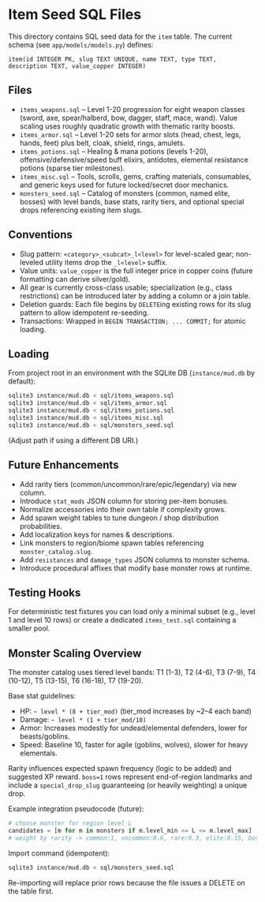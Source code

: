 # Item Seed SQL Files

This directory contains SQL seed data for the `item` table. The current schema (see `app/models/models.py`) defines:
```
item(id INTEGER PK, slug TEXT UNIQUE, name TEXT, type TEXT, description TEXT, value_copper INTEGER)
```

## Files
- `items_weapons.sql` – Level 1-20 progression for eight weapon classes (sword, axe, spear/halberd, bow, dagger, staff, mace, wand). Value scaling uses roughly quadratic growth with thematic rarity boosts.
- `items_armor.sql` – Level 1-20 sets for armor slots (head, chest, legs, hands, feet) plus belt, cloak, shield, rings, amulets.
- `items_potions.sql` – Healing & mana potions (levels 1-20), offensive/defensive/speed buff elixirs, antidotes, elemental resistance potions (sparse tier milestones).
- `items_misc.sql` – Tools, scrolls, gems, crafting materials, consumables, and generic keys used for future locked/secret door mechanics.
- `monsters_seed.sql` – Catalog of monsters (common, named elite, bosses) with level bands, base stats, rarity tiers, and optional special drops referencing existing item slugs.

## Conventions
- Slug pattern: `<category>_<subcat>_l<level>` for level-scaled gear; non-leveled utility items drop the `_l<level>` suffix.
- Value units: `value_copper` is the full integer price in copper coins (future formatting can derive silver/gold).
- All gear is currently cross-class usable; specialization (e.g., class restrictions) can be introduced later by adding a column or a join table.
- Deletion guards: Each file begins by `DELETE`ing existing rows for its slug pattern to allow idempotent re-seeding.
- Transactions: Wrapped in `BEGIN TRANSACTION; ... COMMIT;` for atomic loading.

## Loading
From project root in an environment with the SQLite DB (`instance/mud.db` by default):
```bash
sqlite3 instance/mud.db < sql/items_weapons.sql
sqlite3 instance/mud.db < sql/items_armor.sql
sqlite3 instance/mud.db < sql/items_potions.sql
sqlite3 instance/mud.db < sql/items_misc.sql
sqlite3 instance/mud.db < sql/monsters_seed.sql
```
(Adjust path if using a different DB URI.)

## Future Enhancements
- Add rarity tiers (common/uncommon/rare/epic/legendary) via new column.
- Introduce `stat_mods` JSON column for storing per-item bonuses.
- Normalize accessories into their own table if complexity grows.
- Add spawn weight tables to tune dungeon / shop distribution probabilities.
- Add localization keys for names & descriptions.
- Link monsters to region/biome spawn tables referencing `monster_catalog.slug`.
- Add `resistances` and `damage_types` JSON columns to monster schema.
- Introduce procedural affixes that modify base monster rows at runtime.

## Testing Hooks
For deterministic test fixtures you can load only a minimal subset (e.g., level 1 and level 10 rows) or create a dedicated `items_test.sql` containing a smaller pool.

## Monster Scaling Overview
The monster catalog uses tiered level bands:
T1 (1-3), T2 (4-6), T3 (7-9), T4 (10-12), T5 (13-15), T6 (16-18), T7 (19-20).

Base stat guidelines:
- HP: `~ level * (8 + tier_mod)` (tier_mod increases by ~2–4 each band)
- Damage: `~ level * (1 + tier_mod/10)`
- Armor: Increases modestly for undead/elemental defenders, lower for beasts/goblins.
- Speed: Baseline 10, faster for agile (goblins, wolves), slower for heavy elementals.

Rarity influences expected spawn frequency (logic to be added) and suggested XP reward. `boss=1` rows represent end-of-region landmarks and include a `special_drop_slug` guaranteeing (or heavily weighting) a unique drop.

Example integration pseudocode (future):
```python
# choose monster for region level L
candidates = [m for m in monsters if m.level_min <= L <= m.level_max]
# weight by rarity -> common:1, uncommon:0.6, rare:0.3, elite:0.15, boss:0.02
```

Import command (idempotent):
```bash
sqlite3 instance/mud.db < sql/monsters_seed.sql
```

Re-importing will replace prior rows because the file issues a DELETE on the table first.
